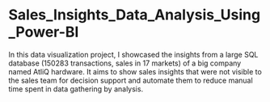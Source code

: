 # Sales_Insights_Data_Analysis_Using_Power-BI
In this data visualization project, I showcased the insights from a large SQL database (150283 transactions, sales in 17 markets) of a big company named AtliQ hardware. It aims to show sales insights that were not visible to the sales team for decision support and automate them to reduce manual time spent in data gathering by analysis.
